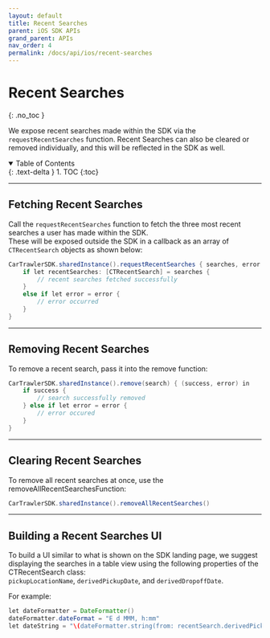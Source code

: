 ```yaml
---
layout: default
title: Recent Searches
parent: iOS SDK APIs
grand_parent: APIs
nav_order: 4
permalink: /docs/api/ios/recent-searches
---
```


# Recent Searches
{: .no_toc }

We expose recent searches made within the SDK via the `requestRecentSearches` function. Recent Searches can also be cleared or removed individually, and this will be reflected in the SDK as well.

<details open markdown="block">
  <summary>
    Table of Contents
  </summary>
  {: .text-delta }
1. TOC
{:toc}
</details>

---

## Fetching Recent Searches

Call the `requestRecentSearches` function to fetch the three most recent searches a user has made within the SDK.<br/> These will be exposed outside the SDK in a callback as an array of `CTRecentSearch` objects as shown below: 

```java
CarTrawlerSDK.sharedInstance().requestRecentSearches { searches, error in
    if let recentSearches: [CTRecentSearch] = searches {
        // recent searches fetched successfully
    }
    else if let error = error {
        // error occurred 
    }
}
```
---

## Removing Recent Searches

To remove a recent search, pass it into the remove function: 

```java
CarTrawlerSDK.sharedInstance().remove(search) { (success, error) in
    if success {
        // search successfully removed 
    } else if let error = error {
        // error occured
    }
}
```
---

## Clearing Recent Searches

To remove all recent searches at once, use the removeAllRecentSearchesFunction:

```java
CarTrawlerSDK.sharedInstance().removeAllRecentSearches()
```
---

## Building a Recent Searches UI

To build a UI similar to what is shown on the SDK landing page, we suggest displaying the searches in a table view using the following properties of the CTRecentSearch class: <br />
`pickupLocationName`, `derivedPickupDate`, and `derivedDropoffDate`.

For example: 

```java
let dateFormatter = DateFormatter()
dateFormatter.dateFormat = "E d MMM, h:mm"
let dateString = "\(dateFormatter.string(from: recentSearch.derivedPickupDate)) - \(dateFormatter.string(from: recentSearch.derivedDropoffDate))"
```